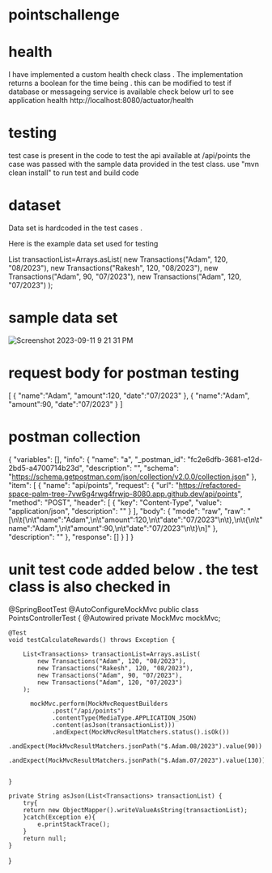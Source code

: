 # pointschallenge
# health 
I have implemented a custom health check class . The implementation returns a boolean for the time being . this can be modified to test if database or messageing service is available
check below url to see application health 
http://localhost:8080/actuator/health

# testing
test case is present in the code to test the api available at /api/points
the case was passed with the sample data provided in the test class. 
use "mvn clean install" to run test and build code

# dataset
Data set is hardcoded in the test cases  . 

Here is the example data set used for testing

  List<Transactions> transactionList=Arrays.asList(
            new Transactions("Adam", 120, "08/2023"),
            new Transactions("Rakesh", 120, "08/2023"),
            new Transactions("Adam", 90, "07/2023"),
            new Transactions("Adam", 120, "07/2023")
        );

# sample data set
	
![Screenshot 2023-09-11 9 21 31 PM](https://github.com/rocky07/pointschallenge/assets/1245181/332e1bcf-092d-428f-bf7e-bdf9882f8c35)



# request body for postman testing

[
	{
	"name":"Adam",
	"amount":120,
	"date":"07/2023"
	},
	{
	"name":"Adam",
	"amount":90,
	"date":"07/2023"
	}
]

# postman collection

{
	"variables": [],
	"info": {
		"name": "a",
		"_postman_id": "fc2e6dfb-3681-e12d-2bd5-a4700714b23d",
		"description": "",
		"schema": "https://schema.getpostman.com/json/collection/v2.0.0/collection.json"
	},
	"item": [
		{
			"name": "api/points",
			"request": {
				"url": "https://refactored-space-palm-tree-7vw6g4rwg4frwjp-8080.app.github.dev/api/points",
				"method": "POST",
				"header": [
					{
						"key": "Content-Type",
						"value": "application/json",
						"description": ""
					}
				],
				"body": {
					"mode": "raw",
					"raw": "[\n\t{\n\t\"name\":\"Adam\",\n\t\"amount\":120,\n\t\"date\":\"07/2023\"\n\t},\n\t{\n\t\"name\":\"Adam\",\n\t\"amount\":90,\n\t\"date\":\"07/2023\"\n\t}\n]"
				},
				"description": ""
			},
			"response": []
		}
	]
}


# unit test code added below . the test class is also checked in 

@SpringBootTest
@AutoConfigureMockMvc
public class PointsControllerTest {
    @Autowired
    private MockMvc mockMvc;

    @Test
    void testCalculateRewards() throws Exception {

        List<Transactions> transactionList=Arrays.asList(
            new Transactions("Adam", 120, "08/2023"),
            new Transactions("Rakesh", 120, "08/2023"),
            new Transactions("Adam", 90, "07/2023"),
            new Transactions("Adam", 120, "07/2023")
        );

          mockMvc.perform(MockMvcRequestBuilders
                .post("/api/points")
                .contentType(MediaType.APPLICATION_JSON)
                .content(asJson(transactionList)))
                .andExpect(MockMvcResultMatchers.status().isOk())
                .andExpect(MockMvcResultMatchers.jsonPath("$.Adam.08/2023").value(90))
                .andExpect(MockMvcResultMatchers.jsonPath("$.Adam.07/2023").value(130));

              
    }

    private String asJson(List<Transactions> transactionList) {
        try{
        return new ObjectMapper().writeValueAsString(transactionList);
        }catch(Exception e){
            e.printStackTrace();
        }
        return null;
    }
}
